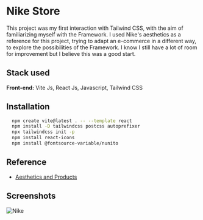 # Nike Store

This project was my first interaction with Tailwind CSS, with the aim of familiarizing myself with the Framework. I used Nike's aesthetics as a reference for this project, trying to adapt an e-commerce in a different way, to explore the possibilities of the Framework.
I know I still have a lot of room for improvement but I believe this was a good start.


## Stack used

**Front-end:** Vite Js, React Js, Javascript, Tailwind CSS


## Installation

```bash
  npm create vite@latest . -- --template react
  npm install -D tailwindcss postcss autoprefixer
  npx tailwindcss init -p
  npm install react-icons
  npm install @fontsource-variable/nunito
```


## Reference

 - [Aesthetics and Products](https://www.nike.com.br/)    

## Screenshots


![Nike](https://github.com/ArthurSantDev/Nike-Store/assets/159972613/b1fd2b88-abe3-4931-9e7b-ee017f26ce6b)